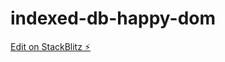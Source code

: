 # indexed-db-happy-dom

[Edit on StackBlitz ⚡️](https://stackblitz.com/edit/stackblitz-webcontainer-api-starter-g16iip)